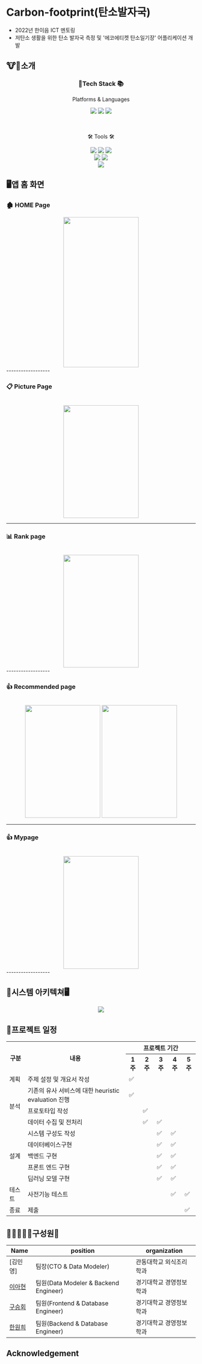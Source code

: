 # Carbon-footprint(탄소발자국)
- 2022년 한이음 ICT 멘토링 
- 저탄소 생활을 위한 탄소 발자국 측정 및 '에코에티켓 탄소일기장' 어플리케이션 개발


## 🐮🐶소개 

<div align=center>
	<h3>🔨Tech Stack 📚</h3>
	<p>Platforms & Languages</p>
</div>
<div align="center">
	<img src="https://img.shields.io/badge/Flutter-02569B?style=flat&logo=flutter&logoColor=white" />
	<img src="https://img.shields.io/badge/Dart-0175C2?style=flat&logo=Dart&logoColor=white" />
	<img src="https://img.shields.io/badge/Python-3776AB?style=flat&logo=Python&logoColor=white" />
</div>
<br>
<br>
<div align=center>
	<p>🛠 Tools 🛠</p>
</div>
<div align=center>
 <img src="https://img.shields.io/badge/Android%20Studio-3DDC84?style=flat&logo=AndroidStudio&logoColor=white" />
 <img src="https://img.shields.io/badge/Jupyter-F37626?style=flat&logo=jupyter&logoColor=white" />
<img src="https://img.shields.io/badge/Googlecolab-F9AB00?style=flat&logo=googlecolab&logoColor=white" />

<br>
<img src="https://img.shields.io/badge/GitHub-181717?style=flat&logo=GitHub&logoColor=white" />
<img src="https://img.shields.io/badge/Notion-000000?style=flat&logo=Notion&logoColor=white" />
<br>
<img src="https://img.shields.io/badge/Firebase-FFCA28?style=flat&logo=Firebase&logoColor=white" />

</div>

## 🖥앱 홈 화면
### 🏚  HOME Page

<div align=center>

<img src="https://github.com/Wonhee0221/Carbon_footprint/assets/91041488/2b262bd7-da13-4fdc-a525-fe2d50349608" width="200" height="400"/>
</div>
------------------



### 📋 Picture Page
<br>

<div align=center>

<img src="https://github.com/Wonhee0221/Carbon_footprint/assets/91041488/ca4c8e5b-b37d-481b-8469-7419b7140755" width="200" height="300"/>
</div>

------------------

### 📊 Rank page
<br>
<div align=center>

<img src="https://github.com/Wonhee0221/Carbon_footprint/assets/91041488/a628c6e5-f543-4247-b89a-9c43b4870631" width="200" height="300"/>
</div>
------------------



### 👍 Recommended page
<br>
<div align=center>

<img src="https://github.com/Wonhee0221/Carbon_footprint/assets/91041488/f5dded0c-f1cb-49ac-af5c-66abd0284aa0" width="200" height="300"/>
<img src="https://github.com/Wonhee0221/Carbon_footprint/assets/91041488/d964d0f9-d686-4e5b-9640-97648743eaf4" width="200" height="300"/>
</div>

------------------

### 👍 Mypage
<br>
<div align=center>

<img src="https://github.com/Wonhee0221/Carbon_footprint/assets/91041488/3c51d257-3f01-4429-a82f-02c3bb75e37d" width="200" height="300" />
</div>
------------------

## 🔌시스템 아키텍쳐🖥
<div align=center>


<img src="https://github.com/Wonhee0221/Carbon_footprint/assets/91041488/0e2c1ddb-c875-46bd-af10-5f1e3075bc52" >
</div>

## 📅프로젝트 일정

<table>
  <tr>
    <th rowspan="2">구분</th>
    <th rowspan="2">내용</th>
    <th colspan="5">프로젝트 기간</th>
  </tr>
  <tr>
    <th>1주</th>
    <th>2주</th>
    <th>3주</th>
    <th>4주</th>
    <th>5주</th>
  </tr>
	  <tr>
    <td rowspan="1">계획</td>
    <td>주제 설정 및 개요서 작성</td>
    <td>✅</td>
    <td></td>
    <td></td>
    <td></td>
	  <td></td>
  </tr>
  <tr>
    <td rowspan="3">분석</td>
    <td>기존의 유사 서비스에 대한 heuristic evaluation 진행</td>
    <td>✅</td>
    <td></td>
    <td></td>
    <td></td>
	  <td></td>
  </tr>
  <tr>
    <td>프로토타입 작성</td>
    <td></td>
    <td>✅</td>
    <td></td>
    <td></td>
	  <td></td>
  </tr>
  <tr>
    <td>데이터 수집 및 전처리</td>
    <td></td>
    <td>✅</td>
    <td>✅</td>
    <td></td>
	  <td></td>
  </tr>
	<tr>
    <td rowspan="5">설계</td>
    <td>시스템 구성도 작성</td>
    <td></td>
    <td></td>
    <td>✅</td>
    <td>✅</td>
	  <td></td>
  </tr>
  <tr>
    <td>데이터베이스구현</td>
    <td></td>
    <td></td>
    <td>✅</td>
    <td>✅</td>
    <td></td>
  </tr>
  <tr>
    <td>백엔드 구현</td>
    <td></td>
    <td></td>
    <td>✅</td>
    <td>✅</td>
    <td></td>
  </tr>
    <tr>
    <td>프론트 엔드 구현</td>
    <td></td>
    <td></td>
    <td>✅</td>
    <td>✅</td>
	  <td></td>
  </tr>
  <tr>
    <td>딥러닝 모델 구현</td>
    <td></td>
    <td></td>
    <td>✅</td>
    <td>✅</td>
    <td></td>
  </tr>

  <tr>
    <td rowspan="1">테스트</td>
    <td>사전기능 테스트</td>
    <td></td>
    <td></td>
    <td></td>
    <td>✅</td>
    <td>✅</td>
  </tr>
	<tr>
    <td rowspan="1">종료</td>
    <td>제출</td>
    <td></td>
    <td></td>
    <td></td>
    <td></td>
    <td>✅</td>
  </tr>

</table>




## 👩🏻‍🤝‍🧑🏻구성원👬



|Name|position|organization|
|-----|-----|-------------|
|[김민영] | 팀장(CTO & Data Modeler) |관동대학교 외식조리학과|
|[이아현]()| 팀원(Data Modeler & Backend Engineer) |경기대학교 경영정보학과|
|[구승회]() | 팀원(Frontend & Database Engineer) |경기대학교 경영정보학과|
|[한원희](https://github.com/Wonhee0221) | 팀원(Backend & Database Engineer) |경기대학교 경영정보학과|

## Acknowledgement
```
```
